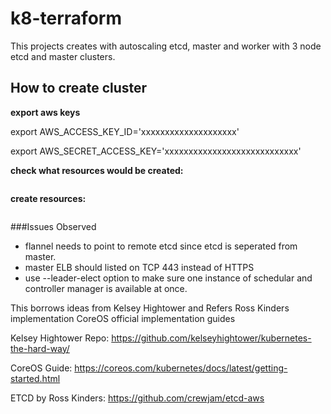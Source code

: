 # k8-terraform
This projects creates with autoscaling etcd, master and worker with 3 node etcd and master clusters. 


## How to create cluster
**export aws keys**

export AWS_ACCESS_KEY_ID='xxxxxxxxxxxxxxxxxxxx'

export AWS_SECRET_ACCESS_KEY='xxxxxxxxxxxxxxxxxxxxxxxxxxxx'

**check what resources would be created:**

```make plan
```
**create resources:**

```make apply
```

###Issues Observed

* flannel needs to point to remote etcd since etcd is seperated from master.
* master ELB should listed on TCP 443 instead of HTTPS
* use --leader-elect option to make sure one instance of schedular and controller manager is available at once.



This borrows ideas from Kelsey Hightower and Refers Ross Kinders implementation CoreOS official implementation guides

Kelsey Hightower Repo:
https://github.com/kelseyhightower/kubernetes-the-hard-way/

CoreOS Guide: 
https://coreos.com/kubernetes/docs/latest/getting-started.html

ETCD by Ross Kinders: 
https://github.com/crewjam/etcd-aws
